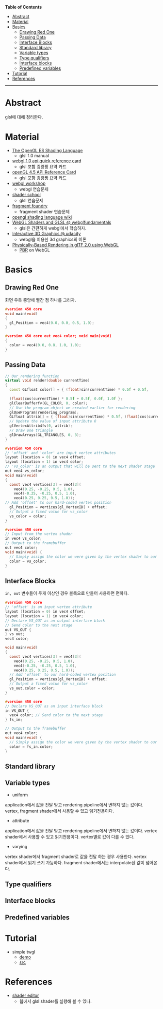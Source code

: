 <!-- markdown-toc start - Don't edit this section. Run M-x markdown-toc-refresh-toc -->
**Table of Contents**

- [Abstract](#abstract)
- [Material](#material)
- [Basics](#basics)
  - [Drawing Red One](#drawing-red-one)
  - [Passing Data](#passing-data)
  - [Interface Blocks](#interface-blocks)
  - [Standard library](#standard-library)
  - [Variable types](#variable-types)
  - [Type qualifiers](#type-qualifiers)
  - [Interface blocks](#interface-blocks)
  - [Predefined variables](#predefined-variables)
- [Tutorial](#tutorial)
- [References](#references)

<!-- markdown-toc end -->

-------------------------------------------------------------------------------

# Abstract

glsl에 대해 정리한다.

# Material

* [The OpenGL ES Shading Language](https://www.khronos.org/files/opengles_shading_language.pdf)
  * glsl 1.0 manual
* [webgl 1.0 api quick reference card](https://www.khronos.org/files/webgl/webgl-reference-card-1_0.pdf)
  * glsl 포함 킹왕짱 요약 카드
* [openGL 4.5 API Reference Card](https://www.khronos.org/files/opengl45-quick-reference-card.pdf) 
  * glsl 포함 킹왕짱 요약 카드
* [webgl workshop](https://github.com/stackgl/webgl-workshop)
  * webgl 연습문제
* [shader school](https://github.com/stackgl/shader-school)
  * glsl 연습문제
* [fragment foundry](http://hughsk.io/fragment-foundry/chapters/01-hello-world.html)
  * fragment shader 연습문제
* [opengl shading language wiki](https://www.khronos.org/opengl/wiki/OpenGL_Shading_Language)
* [WebGL Shaders and GLSL @ webglfundamentals](https://webglfundamentals.org/webgl/lessons/webgl-shaders-and-glsl.html)
  * glsl은 간편하게 webgl에서 학습하자.
* [Interactive 3D Graphics @ udacity](https://www.udacity.com/course/interactive-3d-graphics--cs291)
  * webgl을 이용한 3d graphics의 이론
* [Physically-Based Rendering in glTF 2.0 using WebGL](https://github.com/KhronosGroup/glTF-WebGL-PBR)
  * [PBR](/pbr/) on WebGL

# Basics

## Drawing Red One

화면 우측 중앙에 빨간 점 하나를 그리자.

```c
#version 450 core
void main(void)
{
  gl_Position = vec4(0.0, 0.0, 0.5, 1.0);
}
```

```c
#version 450 core out vec4 color; void main(void)
{
  color = vec4(0.0, 0.8, 1.0, 1.0); 
}
```

## Passing Data

```cpp
// Our rendering function
virtual void render(double currentTime)
{
  const GLfloat color[] = { (float)sin(currentTime) * 0.5f + 0.5f,
     
  (float)cos(currentTime) * 0.5f + 0.5f, 0.0f, 1.0f };
  glClearBufferfv(GL_COLOR, 0, color);
  // Use the program object we created earlier for rendering
  glUseProgram(rendering_program);
  GLfloat attrib[] = { (float)sin(currentTime) * 0.5f, (float)cos(currentTime) * 0.6f, 0.0f, 0.0f };
  // Update the value of input attribute 0
  glVertexAttrib4fv(0, attrib);
  // Draw one triangle
  glDrawArrays(GL_TRIANGLES, 0, 3);
}
```

```c
#version 450 core
// 'offset' and 'color' are input vertex attributes 
layout (location = 0) in vec4 offset;
layout (location = 1) in vec4 color;
// 'vs_color' is an output that will be sent to the next shader stage 
out vec4 vs_color;
void main(void)
{
  const vec4 vertices[3] = vec4[3](
    vec4(0.25, -0.25, 0.5, 1.0), 
    vec4(-0.25, -0.25, 0.5, 1.0), 
    vec4(0.25, 0.25, 0.5, 1.0));
// Add 'offset' to our hard-coded vertex position 
  gl_Position = vertices[gl_VertexID] + offset;
  // Output a fixed value for vs_color
  vs_color = color;
}
```

```c
#version 450 core
// Input from the vertex shader
in vec4 vs_color;
// Output to the framebuffer
out vec4 color;
void main(void) {
  // Simply assign the color we were given by the vertex shader to our output
  color = vs_color;
}
```

## Interface Blocks

`in, out` 변수들이 두개 이상인 경우 블록으로 만들어 사용하면 편하다.

```c
#version 450 core
// 'offset' is an input vertex attribute
layout (location = 0) in vec4 offset; 
layout (location = 1) in vec4 color;
// Declare VS_OUT as an output interface block 
// Send color to the next stage
out VS_OUT {
} vs_out;
vec4 color;

void main(void)
{
  const vec4 vertices[3] = vec4[3](
    vec4(0.25, -0.25, 0.5, 1.0), 
    vec4(-0.25, -0.25, 0.5, 1.0), 
    vec4(0.25, 0.25, 0.5, 1.0));
  // Add 'offset' to our hard-coded vertex position 
  gl_Position = vertices[gl_VertexID] + offset;
  // Output a fixed value for vs_color
  vs_out.color = color;
}
```

```c
#version 450 core
// Declare VS_OUT as an input interface block 
in VS_OUT {
  vec4 color; // Send color to the next stage
} fs_in;

// Output to the framebuffer
out vec4 color;
void main(void) {
  // Simply assign the color we were given by the vertex shader to our  output
  color = fs_in.color;
}
```

## Standard library

## Variable types

* uniform

application에서 값을 전달 받고 rendering pipeline에서 변하지 않는
값이다. vertex, fragment shader에서 사용할 수 있고 읽기전용이다.

* attribute

application에서 값을 전달 받고 rendering pipeline에서 변하지 않는
값이다. vertex shader에서 사용할 수 있고 읽기전용이다. vertex별로
값이 다를 수 있다.

* varying

vertex shader에서 fragment shader로 값을 전달 하는 경우 사용한다.
vertex shader에서 읽기 쓰기 가능하다. fragment shader에서는
interpolate된 값이 넘어온다.

## Type qualifiers

## Interface blocks

## Predefined variables

# Tutorial

* simple twgl
  * [demo](https://rawgit.com/iamslash/TIL/master/glsl/ex/a.html)
  * [src](ex/a.html)

# References

* [shader editor](http://shdr.bkcore.com/)
  * 웹에서 glsl shader를 실행해 볼 수 있다.
